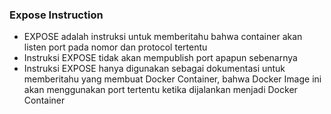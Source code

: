 ### Expose Instruction

- EXPOSE adalah instruksi untuk memberitahu bahwa container akan listen port pada nomor dan protocol tertentu
- Instruksi EXPOSE tidak akan mempublish port apapun sebenarnya
- Instruksi EXPOSE hanya digunakan sebagai dokumentasi untuk memberitahu yang membuat Docker Container, bahwa Docker Image ini akan menggunakan port tertentu ketika dijalankan menjadi Docker Container
